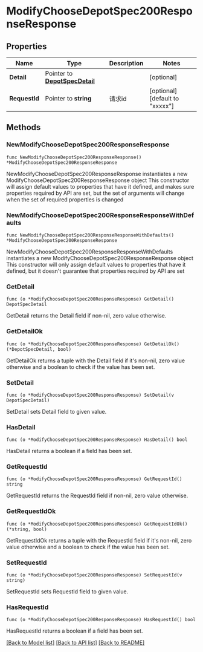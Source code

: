 # ModifyChooseDepotSpec200ResponseResponse

## Properties

Name | Type | Description | Notes
------------ | ------------- | ------------- | -------------
**Detail** | Pointer to [**DepotSpecDetail**](DepotSpecDetail.md) |  | [optional] 
**RequestId** | Pointer to **string** | 请求id | [optional] [default to "xxxxx"]

## Methods

### NewModifyChooseDepotSpec200ResponseResponse

`func NewModifyChooseDepotSpec200ResponseResponse() *ModifyChooseDepotSpec200ResponseResponse`

NewModifyChooseDepotSpec200ResponseResponse instantiates a new ModifyChooseDepotSpec200ResponseResponse object
This constructor will assign default values to properties that have it defined,
and makes sure properties required by API are set, but the set of arguments
will change when the set of required properties is changed

### NewModifyChooseDepotSpec200ResponseResponseWithDefaults

`func NewModifyChooseDepotSpec200ResponseResponseWithDefaults() *ModifyChooseDepotSpec200ResponseResponse`

NewModifyChooseDepotSpec200ResponseResponseWithDefaults instantiates a new ModifyChooseDepotSpec200ResponseResponse object
This constructor will only assign default values to properties that have it defined,
but it doesn't guarantee that properties required by API are set

### GetDetail

`func (o *ModifyChooseDepotSpec200ResponseResponse) GetDetail() DepotSpecDetail`

GetDetail returns the Detail field if non-nil, zero value otherwise.

### GetDetailOk

`func (o *ModifyChooseDepotSpec200ResponseResponse) GetDetailOk() (*DepotSpecDetail, bool)`

GetDetailOk returns a tuple with the Detail field if it's non-nil, zero value otherwise
and a boolean to check if the value has been set.

### SetDetail

`func (o *ModifyChooseDepotSpec200ResponseResponse) SetDetail(v DepotSpecDetail)`

SetDetail sets Detail field to given value.

### HasDetail

`func (o *ModifyChooseDepotSpec200ResponseResponse) HasDetail() bool`

HasDetail returns a boolean if a field has been set.

### GetRequestId

`func (o *ModifyChooseDepotSpec200ResponseResponse) GetRequestId() string`

GetRequestId returns the RequestId field if non-nil, zero value otherwise.

### GetRequestIdOk

`func (o *ModifyChooseDepotSpec200ResponseResponse) GetRequestIdOk() (*string, bool)`

GetRequestIdOk returns a tuple with the RequestId field if it's non-nil, zero value otherwise
and a boolean to check if the value has been set.

### SetRequestId

`func (o *ModifyChooseDepotSpec200ResponseResponse) SetRequestId(v string)`

SetRequestId sets RequestId field to given value.

### HasRequestId

`func (o *ModifyChooseDepotSpec200ResponseResponse) HasRequestId() bool`

HasRequestId returns a boolean if a field has been set.


[[Back to Model list]](../README.md#documentation-for-models) [[Back to API list]](../README.md#documentation-for-api-endpoints) [[Back to README]](../README.md)


